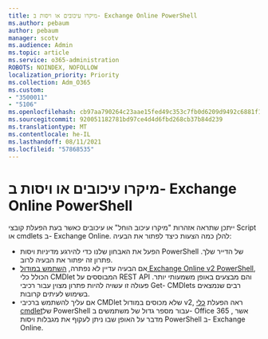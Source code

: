 ```yaml
---
title: מיקרו עיכובים או ויסות ב- Exchange Online PowerShell
ms.author: pebaum
author: pebaum
manager: scotv
ms.audience: Admin
ms.topic: article
ms.service: o365-administration
ROBOTS: NOINDEX, NOFOLLOW
localization_priority: Priority
ms.collection: Adm_O365
ms.custom:
- "3500011"
- "5106"
ms.openlocfilehash: cb97aa790264c23aae15fed49c353c7fb0d6209d9492c6881f1b1091fe80d7b8
ms.sourcegitcommit: 920051182781bd97ce4d4d6fbd268cb37b84d239
ms.translationtype: MT
ms.contentlocale: he-IL
ms.lasthandoff: 08/11/2021
ms.locfileid: "57868535"
---
```

# <a name="micro-delays-or-throttling-in-exchange-online-powershell"></a>מיקרו עיכובים או ויסות ב- Exchange Online PowerShell

ייתכן שתראה אזהרות "מיקרו עיכוב הוחל" או עיכובים כאשר בעת הפעלת קובצי Script או cmdlets ב- Exchange Online. להלן כמה הצעות כיצד לפתור את הבעיה:

- הפעל את האבחון שלנו כדי להירגע מדיניות ויסות PowerShell של הדייר שלך. פתרון זה יפתור את הבעיה לרוב.
- אם הבעיה עדיין לא נפתרה, [השתמש במודול Exchange Online v2 PowerShell](https://docs.microsoft.com/powershell/exchange/exchange-online/exchange-online-powershell-v2/exchange-online-powershell-v2?view=exchange-ps&preserve-view=true), הכולל כלי CMDlet המבוססים על REST API והם מבצעים באופן משמעותי יותר. פעולה זו עשויה להיות פתרון מצוין עבור רכיבי Get- CMDlets רבים שנמצאים בשימוש לעיתים קרובות.
- אם עליך להשתמש ברכיבי CMDlet שלא מכוסים במודול v2, ראה הפעלת [כלי cmdlet](https://techcommunity.microsoft.com/t5/exchange-team-blog/updated-running-powershell-cmdlets-for-large-numbers-of-users-in/ba-p/1000628#)של PowerShell עבור מספר גדול של משתמשים ב- Office 365 , אשר מדבר על האופן שבו ניתן לעקוף את מגבלות ויסות PowerShell ב- Exchange Online.
